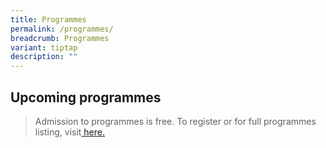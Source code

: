 ```yaml
---
title: Programmes
permalink: /programmes/
breadcrumb: Programmes
variant: tiptap
description: ""
---
```

<h2>Upcoming programmes</h2>
<blockquote>
<p>Admission to programmes is free. To register or for full programmes listing,
visit<a href="https://www.nlb.gov.sg/main/whats-on/events" rel="noopener noreferrer nofollow" target="_blank"> here.</a>
</p>
<p></p>
</blockquote>
<p></p>